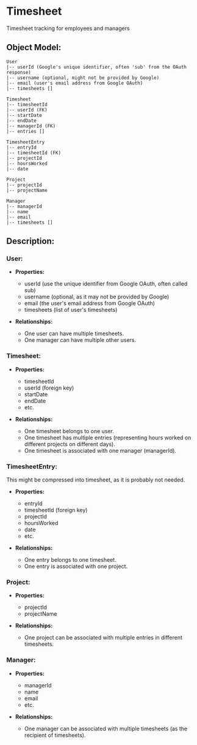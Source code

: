 # Timesheet
Timesheet tracking for employees and managers


## Object Model:

```text
User
|-- userId (Google's unique identifier, often 'sub' from the OAuth response)
|-- username (optional, might not be provided by Google)
|-- email (user's email address from Google OAuth)
|-- timesheets []

Timesheet
|-- timesheetId
|-- userId (FK)
|-- startDate
|-- endDate
|-- managerId (FK)
|-- entries []

TimesheetEntry
|-- entryId
|-- timesheetId (FK)
|-- projectId
|-- hoursWorked
|-- date

Project
|-- projectId
|-- projectName

Manager
|-- managerId
|-- name
|-- email
|-- timesheets []
```

## Description:

### User:
- **Properties:** 
    - userId (use the unique identifier from Google OAuth, often called sub)
    - username (optional, as it may not be provided by Google)
    - email (the user's email address from Google OAuth)
    - timesheets (list of user's timesheets)

- **Relationships:**
    - One user can have multiple timesheets.
    - One manager can have multiple other users.

### Timesheet:
- **Properties:** 
    - timesheetId
    - userId (foreign key)
    - startDate
    - endDate
    - etc.

- **Relationships:**
    - One timesheet belongs to one user.
    - One timesheet has multiple entries (representing hours worked on different projects on different days).
    - One timesheet is associated with one manager (managerId).

### TimesheetEntry:
This might be compressed into timesheet, as it is probably not needed.
- **Properties:**
    - entryId
    - timesheetId (foreign key)
    - projectId
    - hoursWorked
    - date
    - etc.

- **Relationships:**
    - One entry belongs to one timesheet.
    - One entry is associated with one project.  

### Project:
- **Properties:**
    - projectId
    - projectName

- **Relationships:**
    - One project can be associated with multiple entries in different timesheets.

### Manager:
- **Properties:**
    - managerId
    - name
    - email
    - etc.

- **Relationships:**
    - One manager can be associated with multiple timesheets (as the recipient of timesheets).

